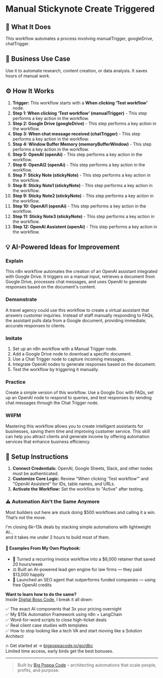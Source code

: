 # Manual Stickynote Create Triggered

## 🚀 What It Does
This workflow automates a process involving manualTrigger, googleDrive, chatTrigger.

## 💼 Business Use Case
Use it to automate research, content creation, or data analysis. It saves hours of manual work.

## ⚙️ How It Works
1.  **Trigger:** This workflow starts with a **When clicking ‘Test workflow’** node.
2. **Step 1: When clicking ‘Test workflow’ (manualTrigger)** - This step performs a key action in the workflow.
3. **Step 2: Google Drive (googleDrive)** - This step performs a key action in the workflow.
4. **Step 3: When chat message received (chatTrigger)** - This step performs a key action in the workflow.
5. **Step 4: Window Buffer Memory (memoryBufferWindow)** - This step performs a key action in the workflow.
6. **Step 5: OpenAI (openAi)** - This step performs a key action in the workflow.
7. **Step 6: OpenAI2 (openAi)** - This step performs a key action in the workflow.
8. **Step 7: Sticky Note (stickyNote)** - This step performs a key action in the workflow.
9. **Step 8: Sticky Note1 (stickyNote)** - This step performs a key action in the workflow.
10. **Step 9: Sticky Note2 (stickyNote)** - This step performs a key action in the workflow.
11. **Step 10: OpenAI1 (openAi)** - This step performs a key action in the workflow.
12. **Step 11: Sticky Note3 (stickyNote)** - This step performs a key action in the workflow.
13. **Step 12: OpenAI Assistent (openAi)** - This step performs a key action in the workflow.

## 💡 AI-Powered Ideas for Improvement
### Explain
This n8n workflow automates the creation of an OpenAI assistant integrated with Google Drive. It triggers on a manual input, retrieves a document from Google Drive, processes chat messages, and uses OpenAI to generate responses based on the document's content.

### Demonstrate
A travel agency could use this workflow to create a virtual assistant that answers customer inquiries. Instead of staff manually responding to FAQs, the assistant pulls data from a Google document, providing immediate, accurate responses to clients.

### Imitate
1. Set up an n8n workflow with a Manual Trigger node.
2. Add a Google Drive node to download a specific document.
3. Use a Chat Trigger node to capture incoming messages.
4. Integrate OpenAI nodes to generate responses based on the document.
5. Test the workflow by triggering it manually.

### Practice
Create a simple version of this workflow. Use a Google Doc with FAQs, set up an OpenAI node to respond to queries, and test responses by sending chat messages through the Chat Trigger node.

### WIIFM
Mastering this workflow allows you to create intelligent assistants for businesses, saving them time and improving customer service. This skill can help you attract clients and generate income by offering automation services that enhance business efficiency.

## 🔧 Setup Instructions
1. **Connect Credentials:** OpenAI, Google Sheets, Slack, and other nodes must be authenticated.
2. **Customize Core Logic:** Review "When clicking ‘Test workflow’" and "OpenAI Assistent" for IDs, table names, and URLs.
3. **Activate the Workflow:** Set the workflow to "Active" after testing.

### ⚠️ Automation Ain’t the Same Anymore

Most builders out here are stuck doing $500 workflows and calling it a win.  
That’s not the move.  

I'm closing $6k–$13k deals by stacking simple automations with lightweight AI...  
and it takes me under 2 hours to build most of them.

#### 🧠 Examples From My Own Playbook:
- 🔁 Turned a recurring invoice workflow into a $6,000 retainer that saved 20 hours/week  
- ⚖️ Built an AI-powered lead gen engine for law firms — they paid $13,000 happily  
- 🚀 Launched an SEO agent that outperforms funded companies — using free OpenAI credits  

**Want to learn how to do the same?**  
Inside [Digital Boss Code](https://bigpoppacode.io/go/dbc), I break it all down:

✅ The exact AI components that 3x your pricing overnight  
✅ My $15k Automation Framework using n8n + LangChain  
✅ Word-for-word scripts to close high-ticket deals  
✅ Real client case studies with templates  
✅ How to stop looking like a tech VA and start moving like a Solution Architect  

🔥 Get started at → [bigpoppacode.io/go/dbc](https://bigpoppacode.io/go/dbc)  
Limited time access, early birds get the best bonuses.

---
> Built by [Big Poppa Code](https://bigpoppacode.io) – architecting automations that scale people, profits, and purpose.
